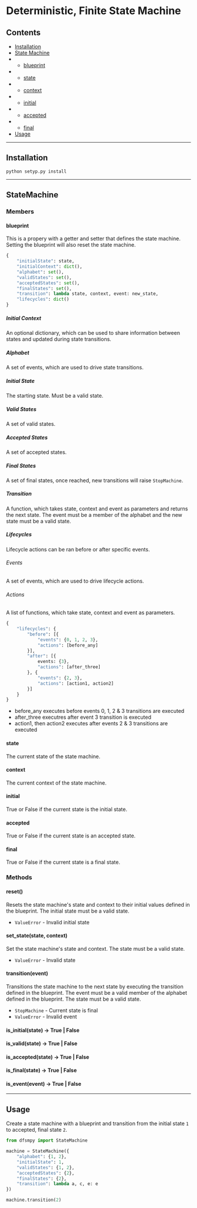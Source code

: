 # Deterministic, Finite State Machine

## Contents
* [Installation](#installation)
* [State Machine](#statemachine)
* * [blueprint](#blueprint)
* * [state](#state)
* * [context](#context)
* * [initial](#initial)
* * [accepted](#accepted)
* * [final](#final)
* [Usage](#usage)

---

## Installation

```
python setyp.py install
```

---

## StateMachine

### Members

#### blueprint

This is a propery with a getter and setter that defines the state machine.
Setting the blueprint will also reset the state machine.

```python
{
    "initialState": state,
    "initialContext": dict(),
    "alphabet": set(),
    "validStates": set(),
    "acceptedStates": set(),
    "finalStates": set(),
    "transition": lambda state, context, event: new_state,
    "lifecycles": dict()
}
```

##### Initial Context

An optional dictionary, which can be used to share information between states
and updated during state transitions.

##### Alphabet

A set of events, which are used to drive state transitions.

##### Initial State

The starting state. Must be a valid state.

##### Valid States

A set of valid states.

##### Accepted States

A set of accepted states.

##### Final States

A set of final states, once reached, new transitions will raise `StopMachine`.

##### Transition

A function, which takes state, context and event as parameters
and returns the next state.  The event must be a member of the alphabet
and the new state must be a valid state.

##### Lifecycles

Lifecycle actions can be ran before or after specific events.

###### Events

A set of events, which are used to drive lifecycle actions.

###### Actions

A list of functions, which take state, context and event as parameters.

```python
{
    "lifecycles": {
        "before": [{
            "events": {0, 1, 2, 3},
            "actions": [before_any]
        }],
        "after": [{
            events: {3},
            "actions": [after_three]
        }, {
            "events": {2, 3},
            "actions": [action1, action2]
        }]
    }
}
```

* before_any executes before events 0, 1, 2 & 3 transitions are executed
* after_three executres after event 3 transition is executed
* action1, then action2 executes after events 2 & 3 transitions are executed

#### state

The current state of the state machine.

#### context

The current context of the state machine.

#### initial

True or False if the current state is the initial state.

#### accepted

True or False if the current state is an accepted state.

#### final

True or False if the current state is a final state.

### Methods

#### reset()

Resets the state machine's state and context to their initial values defined
in the blueprint. The initial state must be a valid state.

* `ValueError` - Invalid initial state

#### set_state(state, context)

Set the state machine's state and context. The state must be a valid state.

* `ValueError` - Invalid state

#### transition(event)

Transitions the state machine to the next state by executing the transition
defined in the blueprint. The event must be a valid member of the alphabet
defined in the blueprint. The state must be a valid state.

* `StopMachine` - Current state is final
* `ValueError` - Invalid event

#### is_initial(state) -> True | False

#### is_valid(state) -> True | False

#### is_accepted(state) -> True | False

#### is_final(state) -> True | False

#### is_event(event) -> True | False

---

## Usage

Create a state machine with a blueprint and transition
from the initial state `1` to accepted, final state `2`.

```python
from dfsmpy import StateMachine

machine = StateMachine({
    "alphabet": {1, 2},
    "initialState": 1,
    "validStates": {1, 2},
    "acceptedStates": {2},
    "finalStates": {2},
    "transition": lambda a, c, e: e
})

machine.transition(2)
```
